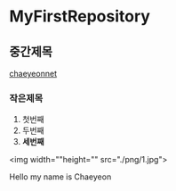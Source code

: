 # MyFirstRepository

## 중간제목
[chaeyeonnet](https://github.com/Chaeyeon0612 "chaeyeonnet")
### 작은제목
  1. 첫번째
  2. 두번째
  3. __세번째__
  
  <img width=""height="" src="./png/1.jpg">

Hello my name is Chaeyeon
